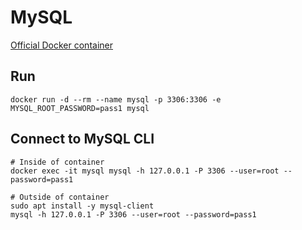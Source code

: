 # MySQL

[Official Docker container](https://hub.docker.com/_/mysql/)

## Run
`docker run -d --rm --name mysql -p 3306:3306 -e MYSQL_ROOT_PASSWORD=pass1 mysql`

## Connect to MySQL CLI
```
# Inside of container
docker exec -it mysql mysql -h 127.0.0.1 -P 3306 --user=root --password=pass1

# Outside of container
sudo apt install -y mysql-client
mysql -h 127.0.0.1 -P 3306 --user=root --password=pass1
```

